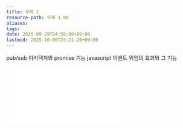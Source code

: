 ```yaml
---
title: 무제 1
resource-path: 무제 1.md
aliases:
tags:
date: 2025-09-29T04:58:08+09:00
lastmod: 2025-10-06T23:21:26+09:00
---
```

pub/sub 아키텍쳐와 promise 기능
javascript 이벤트 위임의 효과와 그 기능

![Drawing 2025-10-11 13.12.38.excalidraw](04.Excalidraw/Drawing%202025-10-11%2013.12.38.excalidraw.md)